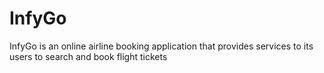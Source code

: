 # InfyGo
InfyGo is an online airline booking application that provides services to its users to search and book flight tickets
